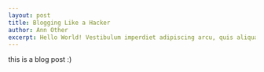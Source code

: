 ```yaml
---
layout: post
title: Blogging Like a Hacker
author: Ann Other
excerpt: Hello World! Vestibulum imperdiet adipiscing arcu, quis aliquam dolor condimentum dapibus. Aliquam fermentum leo aliquet quam volutpat et molestie mauris mattis. Suspendisse semper consequat velit in suscipit.
---
```

this is a blog post :)